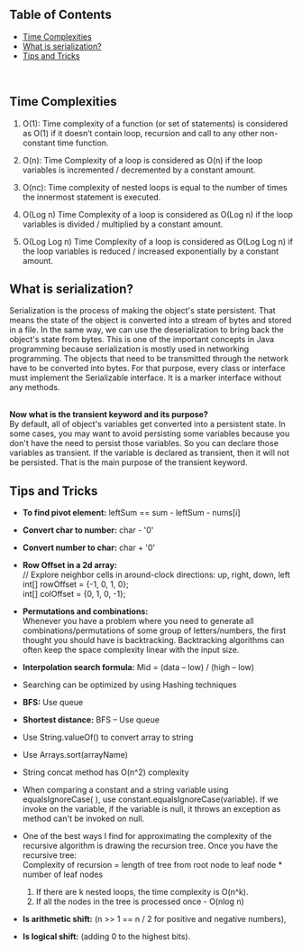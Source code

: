
## Table of Contents
- [Time Complexities](#time-complexities)
- [What is serialization?](#what-is-serialization-)
- [Tips and Tricks](#tips-and-tricks)

<br>

## Time Complexities
1. O(1): Time complexity of a function (or set of statements) is considered as O(1) if it doesn’t contain loop, recursion and call to any other non-constant time function.

2. O(n): Time Complexity of a loop is considered as O(n) if the loop variables is incremented / decremented by a constant amount.

3. O(nc): Time complexity of nested loops is equal to the number of times the innermost statement is executed. 

4. O(Log n) Time Complexity of a loop is considered as O(Log n) if the loop variables is divided / multiplied by a constant amount.

5. O(Log Log n) Time Complexity of a loop is considered as O(Log Log n) if the loop variables is reduced / increased exponentially by a constant amount.

## What is serialization?
Serialization is the process of making the object's state persistent. That means the state of the object is converted into a stream of bytes and stored in a file. In the same way, we can use the deserialization to bring back the object's state from bytes. This is one of the important concepts in Java programming because serialization is mostly used in networking programming. The objects that need to be transmitted through the network have to be converted into bytes. For that purpose, every class or interface must implement the Serializable interface. It is a marker interface without any methods.

<br>**Now what is the transient keyword and its purpose?**<br>
By default, all of object's variables get converted into a persistent state. In some cases, you may want to avoid persisting some variables because you don't have the need to persist those variables. So you can declare those variables as transient. If the variable is declared as transient, then it will not be persisted. That is the main purpose of the transient keyword.

## Tips and Tricks
- **To find pivot element:** leftSum == sum - leftSum - nums[i]

- **Convert char to number:** char - '0'

- **Convert number to char:** char + '0'

- **Row Offset in a 2d array:** <br>
  // Explore neighbor cells in around-clock directions: up, right, down, left <br>
  int[] rowOffset = {-1, 0, 1, 0}; <br>
  int[] colOffset = {0, 1, 0, -1};

- **Permutations and combinations:** <br>Whenever you have a problem where you need to generate all combinations/permutations of some group of letters/numbers, the first thought you should have is backtracking. Backtracking algorithms can often keep the space complexity linear with the input size.

- **Interpolation search formula:**  Mid = (data – low) / (high – low)

- Searching can be optimized by using Hashing techniques

- **BFS:**  Use queue

- **Shortest distance:** BFS – Use queue

- Use String.valueOf() to convert array to string

- Use Arrays.sort(arrayName)

- String concat method has O(n^2) complexity

- When comparing a constant and a string variable using equalsIgnoreCase( ), use constant.equalsIgnoreCase(variable). If we invoke on the variable, if the variable is null, it throws an exception as method can't be invoked on null.

- One of the best ways I find for approximating the complexity of the recursive algorithm is drawing the recursion tree. Once you have the recursive tree:<br>
  Complexity of recursion = length of tree from root node to leaf node * number of leaf nodes
    1. If there are k nested loops, the time complexity is O(n^k).
    2. If all the nodes in the tree is processed once - O(nlog n)

- **Is arithmetic shift:** (n >> 1 == n / 2 for positive and negative numbers),
- **Is logical shift:** (adding 0 to the highest bits). 
